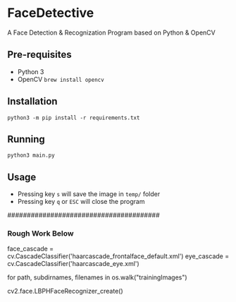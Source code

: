 # FaceDetective
A Face Detection &amp; Recognization Program based on Python &amp; OpenCV


## Pre-requisites
- Python 3
- OpenCV `brew install opencv`

## Installation
`python3 -m pip install -r requirements.txt`


## Running
`python3 main.py`


## Usage
- Pressing key `s` will save the image in `temp/` folder
- Pressing key `q` or `ESC` will close the program





#######################################

### Rough Work Below

face_cascade = cv.CascadeClassifier('haarcascade_frontalface_default.xml')
eye_cascade = cv.CascadeClassifier('haarcascade_eye.xml')



for path, subdirnames, filenames in os.walk("trainingImages")


cv2.face.LBPHFaceRecognizer_create()